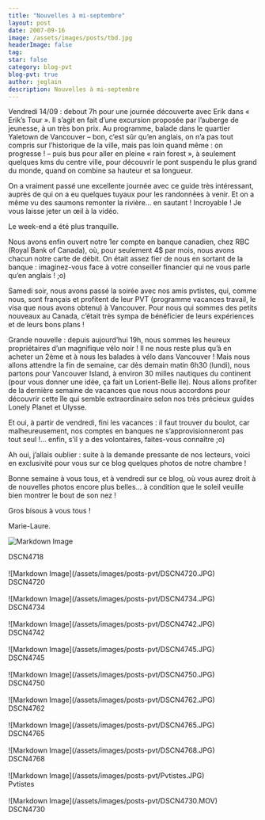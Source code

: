 ```yaml
---
title: "Nouvelles à mi-septembre"
layout: post
date: 2007-09-16
image: /assets/images/posts/tbd.jpg
headerImage: false
tag:
star: false
category: blog-pvt
blog-pvt: true
author: jeglain
description: Nouvelles à mi-septembre
---
```

Vendredi 14/09 : debout 7h pour une journée découverte avec Erik dans
« Erik’s Tour ». Il s’agit en fait d’une excursion proposée par
l’auberge de jeunesse, à un très bon prix. Au programme, balade dans
le quartier Yaletown de Vancouver – bon, c’est sûr qu’en anglais,
on n’a pas tout compris sur l’historique de la ville, mais pas loin
quand même : on progresse ! – puis bus pour aller en pleine « rain
forest », à seulement quelques kms du centre ville, pour découvrir le
pont suspendu le plus grand du monde, quand on combine sa hauteur et sa
longueur.

On a vraiment passé une excellente journée avec ce guide très
intéressant, auprès de qui on a eu quelques tuyaux pour les
randonnées à venir. Et on a même vu des saumons remonter la
rivière… en sautant ! Incroyable ! Je vous laisse jeter un œil à la
vidéo.

Le week-end a été plus tranquille.

Nous avons enfin ouvert notre 1er compte en banque canadien, chez RBC
(Royal Bank of Canada), où, pour seulement 4$ par mois, nous avons
chacun notre carte de débit. On était assez fier de nous en sortant de
la banque : imaginez-vous face à votre conseiller financier qui ne vous
parle qu’en anglais ! ;o)

Samedi soir, nous avons passé la soirée avec nos amis pvtistes, qui,
comme nous, sont français et profitent de leur PVT (programme vacances
travail, le visa que nous avons obtenu) à Vancouver. Pour nous qui
sommes des petits nouveaux au Canada, c’était très sympa de
bénéficier de leurs expériences et de leurs bons plans !

Grande nouvelle : depuis aujourd’hui 19h, nous sommes les heureux
propriétaires d’un magnifique vélo noir ! Il ne nous reste plus
qu’à en acheter un 2ème et à nous les balades à vélo dans
Vancouver ! Mais nous allons attendre la fin de semaine, car dès demain
matin 6h30 (lundi), nous partons pour Vancouver Island, à environ 30
milles nautiques du continent (pour vous donner une idée, ça fait un
Lorient-Belle Ile). Nous allons profiter de la dernière semaine de
vacances que nous nous accordons pour découvrir cette île qui semble
extraordinaire selon nos très précieux guides Lonely Planet et Ulysse.


Et oui, à partir de vendredi, fini les vacances : il faut trouver du
boulot, car malheureusement, nos comptes en banques ne
s’approvisionneront pas tout seul !... enfin, s’il y a des
volontaires, faites-vous connaître ;o)

Ah oui, j’allais oublier : suite à la demande pressante de nos
lecteurs, voici en exclusivité pour vous sur ce blog quelques photos de
notre chambre !

Bonne semaine à vous tous, et à vendredi sur ce blog, où vous aurez
droit à de nouvelles photos encore plus belles… à condition que le
soleil veuille bien montrer le bout de son nez !

Gros bisous à vous tous !

Marie-Laure.

![Markdown Image](/assets/images/posts-pvt/DSCN4718.JPG)
<figcaption class="caption">DSCN4718</figcaption>
<br>
![Markdown Image](/assets/images/posts-pvt/DSCN4720.JPG)
<figcaption class="caption">DSCN4720</figcaption>
<br>
![Markdown Image](/assets/images/posts-pvt/DSCN4734.JPG)
<figcaption class="caption">DSCN4734</figcaption>
<br>
![Markdown Image](/assets/images/posts-pvt/DSCN4742.JPG)
<figcaption class="caption">DSCN4742</figcaption>
<br>
![Markdown Image](/assets/images/posts-pvt/DSCN4745.JPG)
<figcaption class="caption">DSCN4745</figcaption>
<br>
![Markdown Image](/assets/images/posts-pvt/DSCN4750.JPG)
<figcaption class="caption">DSCN4750</figcaption>
<br>
![Markdown Image](/assets/images/posts-pvt/DSCN4762.JPG)
<figcaption class="caption">DSCN4762</figcaption>
<br>
![Markdown Image](/assets/images/posts-pvt/DSCN4765.JPG)
<figcaption class="caption">DSCN4765</figcaption>
<br>
![Markdown Image](/assets/images/posts-pvt/DSCN4768.JPG)
<figcaption class="caption">DSCN4768</figcaption>
<br>
![Markdown Image](/assets/images/posts-pvt/Pvtistes.JPG)
<figcaption class="caption">Pvtistes</figcaption>
<br>
![Markdown Image](/assets/images/posts-pvt/DSCN4730.MOV)
<figcaption class="caption">DSCN4730</figcaption>
<br>
